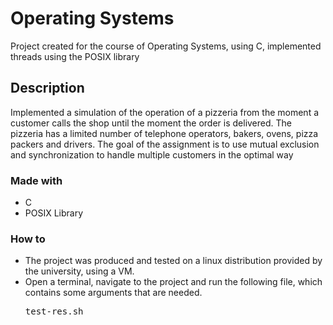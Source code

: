 # Operating Systems
Project created for the course of Operating Systems, using C, implemented threads using the POSIX library

<h2>Description</h2>

Implemented a simulation of the operation of a pizzeria from the moment a customer calls the shop until the moment the order is delivered. 
The pizzeria has a limited number of telephone operators, bakers, ovens, pizza packers and drivers.
The goal of the assignment is to use mutual exclusion and synchronization to handle multiple customers in the optimal way

<h3>Made with</h3>
<ul>
  <li>C
  <li>POSIX Library
</ul>

<h3>How to</h3>
<ul>
  <li>The project was produced and tested on a linux distribution provided by the university, using a VM.
  <li>Open a terminal, navigate to the project and run the following file, which contains some arguments that are needed.
  <pre>test-res.sh</pre>
</ul>
